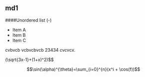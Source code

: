 ## md1

####Unordered list (-)

- Item A
- Item B
- Item C

cvbvcb vcbvcbvcb 23434 _cvcvcx_. 

\(\sqrt{3x-1}+(1+x)^2\)$$
                    
$$\sin(\alpha)^{\theta}=\sum_{i=0}^{n}(x^i + \cos(f))$$

